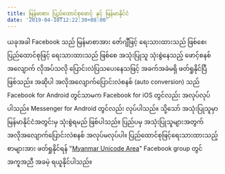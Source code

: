 ```yaml
---
title: မြန်မာစာ၊ ပြည်ထောင်စုဖောင့် နှင့် မြန်မာနိုင်ငံ
date: '2019-04-10T12:22:30+08:00'
---
```

ယခုအခါ Facebook သည် မြန်မာစာအား ဇော်ဂျီဖြင့် ရေးသားထားသည် ဖြစ်စေ၊ ပြည်ထောင်စုဖြင့် ရေးသားထားသည် ဖြစ်စေ အသုံးပြုသူ သုံးစွဲနေသည့် ဖောင့်စနစ်အလျောက် လိုအပ်သလို ပြောင်းလဲပြသပေးနေသဖြင့် အခက်အခဲမရှိ ဖတ်ရှုနိုင်ပြီ ဖြစ်သည်။ အဆိုပါ အလိုအလျောက်ပြောင်းလဲစနစ် (auto conversion) သည် Facebook for Android တွင်သာမက Facebook for iOS တွင်လည်း အလုပ်လုပ်ပါသည်။ Messenger for Android တွင်လည်း လုပ်ပါသည်။ သို့သော် အသုံးပြုသူမှာ မြန်မာနိုင်ငံအတွင်းမှ သုံးစွဲရမည် ဖြစ်ပါသည်။ ပြည်ပမှ အသုံးပြုသူများအတွက် အလိုအလျောက်ပြောင်းလဲစနစ် အလုပ်မလုပ်ပါ။ ပြည်ထောင်စုဖြင့်ရေးသားထားသည့် စာများအား ဖတ်ရှုနိုင်ရန် "[Myanmar Unicode Area](https://www.facebook.com/groups/mmunicode)" Facebook group တွင် အကူအညီ အခမဲ့ ရယူနိုင်ပါသည်။
